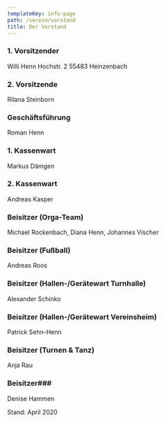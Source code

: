 ```yaml
---
templateKey: info-page
path: /verein/vorstand
title: Der Vorstand
---
```

### 1. Vorsitzender

Willi Henn
Hochstr. 2
55483 Heinzenbach

### 2. Vorsitzende

Rilana Steinborn

### Geschäftsführung

Roman Henn

### 1. Kassenwart

Markus Dämgen

### 2. Kassenwart

Andreas Kasper

### Beisitzer (Orga-Team) 

Michael Rockenbach, Diana Henn, Johannes Vischer

### Beisitzer (Fußball) 

Andreas Roos

### Beisitzer (Hallen-/Gerätewart Turnhalle) 

Alexander Schinko

### Beisitzer (Hallen-/Gerätewart Vereinsheim) 

Patrick Sehn-Henn

### Beisitzer (Turnen & Tanz) 

Anja Rau

### Beisitzer### 

Denise Hammen

Stand: April 2020